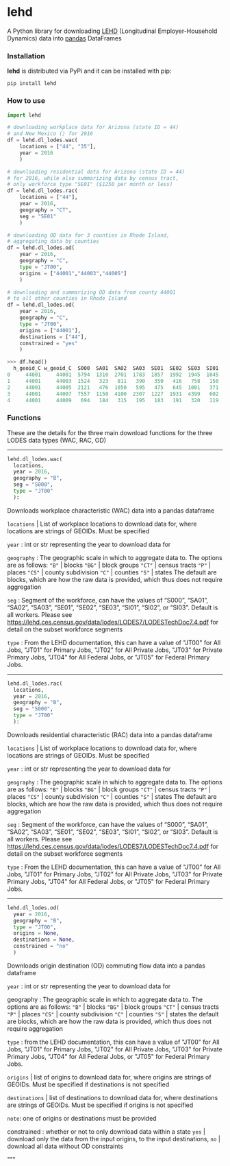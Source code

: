 # lehd

A Python library for downloading [LEHD](https://lehd.ces.census.gov/data/) (Longitudinal Employer-Household Dynamics) data into [pandas](https://github.com/pandas-dev/pandas) DataFrames

### Installation

**lehd** is distributed via PyPi and it can be installed with pip:

```
pip install lehd
```

### How to use

```python
import lehd

# downloading workplace data for Arizona (state ID = 44)
# and New Mexico () for 2016
df = lehd.dl_lodes.wac(
    locations = ["44", "35"],
    year = 2016
    )

# downloading residential data for Arizona (state ID = 44)
# for 2016, while also summarizing data by census tract,
# only workforce type "SE01" ($1250 per month or less)
df = lehd.dl_lodes.rac(
    locations = ["44"],
    year = 2016,
    geography = "CT",
    seg = "SE01"
    )

# downloading OD data for 3 counties in Rhode Island,
# aggregating data by counties
df = lehd.dl_lodes.od(
    year = 2016,
    geography = "C",
    type = "JT00",
    origins = ["44001","44003","44005"]
    )

# downloading and summarizing OD data from county 44001
# to all other counties in Rhode Island
df = lehd.dl_lodes.od(
    year = 2016,
    geography = "C",
    type = "JT00",
    origins = ["44001"],
    destinations = ["44"],
    constrained = "yes"
    )

```

```python
>>> df.head()
  h_geoid_C w_geoid_C  S000  SA01  SA02  SA03  SE01  SE02  SE03  SI01  SI02  SI03
0     44001     44001  5794  1310  2701  1783  1857  1992  1945  1045   559  4190
1     44001     44003  1524   323   811   390   350   416   758   150   390   984
2     44001     44005  2121   476  1050   595   475   645  1001   371   231  1519
3     44001     44007  7557  1150  4100  2307  1227  1931  4399   602   960  5995
4     44001     44009   694   184   315   195   183   191   320   119   149   426
```


### Functions

These are the details for the three main download functions for the three LODES data types (WAC, RAC, OD)

***

```python
lehd.dl_lodes.wac(
  locations,
  year = 2016,
  geography = "B",
  seg = "S000",
  type = "JT00"
  ):
```

Downloads workplace characteristic (WAC) data into a pandas dataframe

`locations` | List of workplace locations to download data for, where locations are strings of GEOIDs. Must be specified

`year` : int or str representing the year to download data for

`geography` : The geographic scale in which to aggregate data to. The options are as follows:
`"B"`  | blocks
`"BG"` | block groups
`"CT"` | census tracts
`"P"`  | places
`"CS"` | county subdivision
`"C"`  | counties
`"S"`  | states
The default are blocks, which are how the raw data is provided, which thus does not require aggregation

`seg` : Segment of the workforce, can have the values of “S000”, “SA01”, “SA02”, “SA03”, “SE01”, “SE02”, “SE03”, “SI01”, “SI02”, or “SI03”. Default is all workers. Please see https://lehd.ces.census.gov/data/lodes/LODES7/LODESTechDoc7.4.pdf for detail on the subset workforce segments

`type` : From the LEHD documentation, this can have a value of "JT00" for All Jobs, "JT01" for Primary Jobs, "JT02" for All Private Jobs, "JT03" for Private Primary Jobs, "JT04" for All Federal Jobs, or "JT05" for Federal Primary Jobs.

***

```python
lehd.dl_lodes.rac(
  locations,
  year = 2016,
  geography = "B",
  seg = "S000",
  type = "JT00"
  ):
```

Downloads residential characteristic (RAC) data into a pandas dataframe

`locations` | List of workplace locations to download data for, where locations are strings of GEOIDs. Must be specified

`year` : int or str representing the year to download data for

`geography` : The geographic scale in which to aggregate data to. The options are as follows:
`"B"`  | blocks
`"BG"` | block groups
`"CT"` | census tracts
`"P"`  | places
`"CS"` | county subdivision
`"C"`  | counties
`"S"`  | states
The default are blocks, which are how the raw data is provided, which thus does not require aggregation

`seg` : Segment of the workforce, can have the values of “S000”, “SA01”, “SA02”, “SA03”, “SE01”, “SE02”, “SE03”, “SI01”, “SI02”, or “SI03”. Default is all workers. Please see https://lehd.ces.census.gov/data/lodes/LODES7/LODESTechDoc7.4.pdf for detail on the subset workforce segments

`type` : From the LEHD documentation, this can have a value of "JT00" for All Jobs, "JT01" for Primary Jobs, "JT02" for All Private Jobs, "JT03" for Private Primary Jobs, "JT04" for All Federal Jobs, or "JT05" for Federal Primary Jobs.


***

```python
lehd.dl_lodes.od(
  year = 2016,
  geography = "B",
  type = "JT00",
  origins = None,
  destinations = None,
  constrained = "no"
  )
```


Downloads origin destination (OD) commuting flow data into a pandas dataframe

`year` : int or str representing the year to download data for

geography : The geographic scale in which to aggregate data to. The options are as follows:
`"B"`  | blocks
`"BG"` | block groups
`"CT"` | census tracts
`"P"`  | places
`"CS"` | county subdivision
`"C"`  | counties
`"S"`  | states
the default are blocks, which are how the raw data is provided, which thus does not require aggregation

`type` : from the LEHD documentation, this can have a value of "JT00" for All Jobs, "JT01" for Primary Jobs, "JT02" for All Private Jobs, "JT03" for Private Primary Jobs, "JT04" for All Federal Jobs, or "JT05" for Federal Primary Jobs.

`origins` | list of origins to download data for, where origins are strings of GEOIDs. Must be specified if destinations is not specified

`destinations` | list of destinations to download data for, where destinations are strings of GEOIDs. Must be specified if origins is not specified

`note`: one of origins or destinations must be provided

constrained : whether or not to only download data within a state
`yes`  | download only the data from the input origins, to the input destinations,
`no`   | download all data without OD constraints

"""

